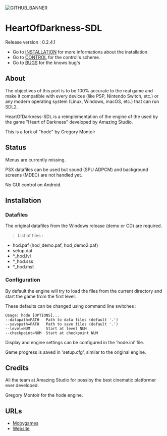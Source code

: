 ![GITHUB_BANNER](https://user-images.githubusercontent.com/49678526/69384191-f2ca8e00-0cbb-11ea-8049-14c60b72acf1.png)
# HeartOfDarkness-SDL
<p>Release version : 0.2.4.1</p>

* Go to [INSTALLATION](INSTALLATION.MD) for more informations about the installation.
* Go to [CONTROL](CONTROL.MD) for the control's scheme.
* Go to [BUGS](BUGS.MD) for the knows bug's

## About
<p>The objectives of this port is to be 100% accurate to the real game and make it compatible with every devices (like PSP, Nintendo Switch, etc.) or any modern operating system (Linux, Windows, macOS, etc.) that can run SDL2.</p>
<p>HeartOfDarkness-SDL is a reimplementation of the engine of the used by the game "Heart of Darkness" developed by Amazing Studio.</p>
<p>This is a fork of "hode" by Gregory Montoir</p>

## Status 
<p>Menus are currently missing.</p>
<p>PSX datafiles can be used but sound (SPU ADPCM) and background screens (MDEC)
are not handled yet.</p>
<p>No GUI control on Android.</p>

## Installation
### Datafiles
<p>The original datafiles from the Windows release (demo or CD) are required.</p>

> List of files : 
* hod.paf (hod_demo.paf, hod_demo2.paf)
* setup.dat
* *_hod.lvl
* *_hod.sss
* *_hod.mst

### Configuration

<p>By default the engine will try to load the files from the current directory
and start the game from the first level.</p>
<p>These defaults can be changed using command line switches :</p>

    Usage: hode [OPTIONS]...
    --datapath=PATH   Path to data files (default '.')
    --savepath=PATH   Path to save files (default '.')
    --level=NUM       Start at level NUM
    --checkpoint=NUM  Start at checkpoint NUM

<p>Display and engine settings can be configured in the 'hode.ini' file.</p>
<p>Game progress is saved in 'setup.cfg', similar to the original engine.</p>

## Credits 
<p>All the team at Amazing Studio for possiby the best cinematic platformer ever developed.</p>
<p>Gregory Montoir for the hode engine.</p>

## URLs
* [Mobygames](https://www.mobygames.com/game/heart-of-darkness)
* [Website](http://heartofdarkness.ca/)